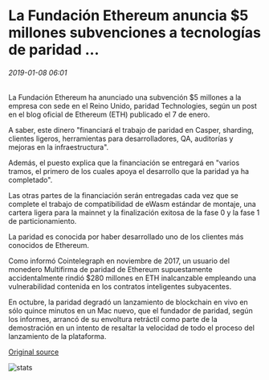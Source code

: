 # La Fundación Ethereum anuncia $5 millones subvenciones a tecnologías de paridad ...

###### 2019-01-08 06:01

La Fundación Ethereum ha anunciado una subvención $5 millones a la empresa con sede en el Reino Unido, paridad Technologies, según un post en el blog oficial de Ethereum (ETH) publicado el 7 de enero.

A saber, este dinero "financiará el trabajo de paridad en Casper, sharding, clientes ligeros, herramientas para desarrolladores, QA, auditorías y mejoras en la infraestructura".

Además, el puesto explica que la financiación se entregará en "varios tramos, el primero de los cuales apoya el desarrollo que la paridad ya ha completado".

Las otras partes de la financiación serán entregadas cada vez que se complete el trabajo de compatibilidad de eWasm estándar de montaje, una cartera ligera para la mainnet y la finalización exitosa de la fase 0 y la fase 1 de particionamiento.

La paridad es conocida por haber desarrollado uno de los clientes más conocidos de Ethereum.

Como informó Cointelegraph en noviembre de 2017, un usuario del monedero Multifirma de paridad de Ethereum supuestamente accidentalmente rindió $280 millones en ETH inalcanzable empleando una vulnerabilidad contenida en los contratos inteligentes subyacentes.

En octubre, la paridad degradó un lanzamiento de blockchain en vivo en sólo quince minutos en un Mac nuevo, que el fundador de paridad, según los informes, arrancó de su envoltura retráctil como parte de la demostración en un intento de resaltar la velocidad de todo el proceso del lanzamiento de la plataforma.

[Original source](https://cointelegraph.com/news/ethereum-foundation-announces-5-million-grant-to-parity-technologies)

![stats](https://c.statcounter.com/11760860/0/a89fa40b/1/ "stats")